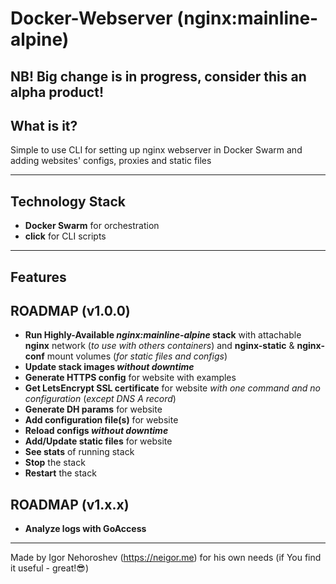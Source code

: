 # Docker-Webserver (**nginx:mainline-alpine**)

## **NB!** Big change is in progress, consider this an **alpha** product!

## What is it?

Simple to use CLI for setting up nginx webserver in Docker Swarm
and adding websites' configs, proxies and static files

----

## Technology Stack

* **Docker Swarm** for orchestration
* **click** for CLI scripts

----

## Features

ROADMAP (v1.0.0)
----
* **Run Highly-Available *nginx:mainline-alpine* stack** with attachable **nginx** network (*to use with others containers*) and **nginx-static** & **nginx-conf** mount volumes (*for static files and configs*)
* **Update stack images *without downtime***
* **Generate HTTPS config** for website with examples
* **Get LetsEncrypt SSL certificate** for website *with one command and no configuration* (*except DNS A record*)
* **Generate DH params** for website
* **Add configuration file(s)** for website
* **Reload configs *without downtime***
* **Add/Update static files** for website
* **See stats** of running stack
* **Stop** the stack
* **Restart** the stack

ROADMAP (v1.x.x)
----
* **Analyze logs with GoAccess**

----

Made by Igor Nehoroshev (https://neigor.me) for his own needs (if You find it useful - great!😎)